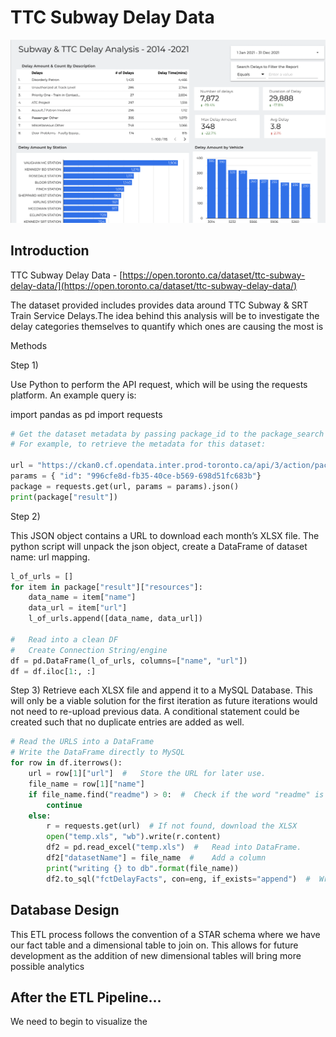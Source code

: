 # TTC Subway Delay Data

![Dashboard](/TTC-Dashboard.png)


## Introduction 
TTC Subway Delay Data - [https://open.toronto.ca/dataset/ttc-subway-delay-data/](https://open.toronto.ca/dataset/ttc-subway-delay-data/)

The dataset provided includes provides data around TTC Subway & SRT Train Service Delays.The idea behind this analysis will be to investigate the delay categories themselves to quantify which ones are causing the most is

Methods

Step 1) 

Use Python to perform the API request, which will be using the requests platform.
An example query is: 

import pandas as pd
import requests
 
```py
# Get the dataset metadata by passing package_id to the package_search endpoint
# For example, to retrieve the metadata for this dataset:
 
url = "https://ckan0.cf.opendata.inter.prod-toronto.ca/api/3/action/package_show"
params = { "id": "996cfe8d-fb35-40ce-b569-698d51fc683b"}
package = requests.get(url, params = params).json()
print(package["result"])
```



Step 2)

This JSON object contains a URL to download each month’s XLSX file. The python script will unpack the json object, create a DataFrame of dataset name: url  mapping. 

```py
l_of_urls = []
for item in package["result"]["resources"]:
    data_name = item["name"]
    data_url = item["url"]
    l_of_urls.append([data_name, data_url])

#   Read into a clean DF
#   Create Connection String/engine
df = pd.DataFrame(l_of_urls, columns=["name", "url"])
df = df.iloc[1:, :]
```



Step 3) 
Retrieve each XLSX file and append it to a MySQL Database. This will only be a viable solution for the first iteration as future iterations would not need to re-upload previous data. A conditional statement could be created such that no duplicate entries are added as well. 


```py
# Read the URLS into a DataFrame
# Write the DataFrame directly to MySQL
for row in df.iterrows():
    url = row[1]["url"]  #   Store the URL for later use.
    file_name = row[1]["name"]
    if file_name.find("readme") > 0:  #  Check if the word "readme" is found
        continue
    else:
        r = requests.get(url)  # If not found, download the XLSX
        open("temp.xls", "wb").write(r.content)
        df2 = pd.read_excel("temp.xls")  #   Read into DataFrame.
        df2["datasetName"] = file_name  #    Add a column
        print("writing {} to db".format(file_name))
        df2.to_sql("fctDelayFacts", con=eng, if_exists="append")  #  Write to DB
```

## Database Design

This ETL process follows the convention of a STAR schema where we have our fact table and a dimensional table to join on. This allows for future development as the addition of new dimensional tables will bring more possible analytics

## After the ETL Pipeline... 
We need to begin to visualize the 

